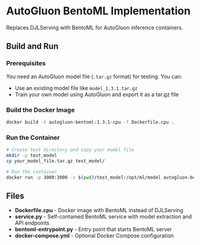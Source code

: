 # AutoGluon BentoML Implementation

Replaces DJLServing with BentoML for AutoGluon inference containers.

## Build and Run

### Prerequisites
You need an AutoGluon model file (`.tar.gz` format) for testing. You can:
- Use an existing model file like `model_1.3.1.tar.gz`
- Train your own model using AutoGluon and export it as a tar.gz file

### Build the Docker Image
```bash
docker build -t autogluon-bentoml:1.3.1-cpu -f Dockerfile.cpu .
```

### Run the Container
```bash
# Create test directory and copy your model file
mkdir -p test_model
cp your_model_file.tar.gz test_model/

# Run the container
docker run -p 3000:3000 -v $(pwd)/test_model:/opt/ml/model autogluon-bentoml:1.3.1-cpu serve
```



## Files

- **Dockerfile.cpu** - Docker image with BentoML instead of DJLServing
- **service.py** - Self-contained BentoML service with model extraction and API endpoints
- **bentoml-entrypoint.py** - Entry point that starts BentoML server
- **docker-compose.yml** - Optional Docker Compose configuration